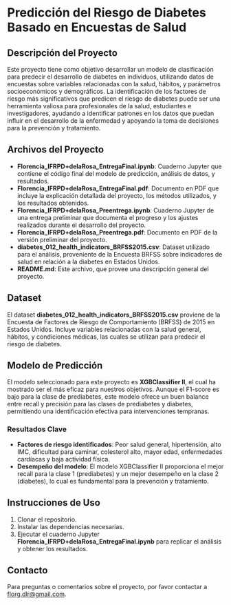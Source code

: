 # Predicción del Riesgo de Diabetes Basado en Encuestas de Salud

## Descripción del Proyecto

Este proyecto tiene como objetivo desarrollar un modelo de clasificación para predecir el desarrollo de diabetes en individuos, utilizando datos de encuestas sobre variables relacionadas con la salud, hábitos, y parámetros socioeconómicos y demográficos. La identificación de los factores de riesgo más significativos que predicen el riesgo de diabetes puede ser una herramienta valiosa para profesionales de la salud, estudiantes e investigadores, ayudando a identificar patrones en los datos que puedan influir en el desarrollo de la enfermedad y apoyando la toma de decisiones para la prevención y tratamiento.

## Archivos del Proyecto

- **Florencia_IFRPD+delaRosa_EntregaFinal.ipynb**: Cuaderno Jupyter que contiene el código final del modelo de predicción, análisis de datos, y resultados.
- **Florencia_IFRPD+delaRosa_EntregaFinal.pdf**: Documento en PDF que incluye la explicación detallada del proyecto, los métodos utilizados, y los resultados obtenidos.
- **Florencia_IFRPD+delaRosa_Preentrega.ipynb**: Cuaderno Jupyter de una entrega preliminar que documenta el progreso y los ajustes realizados durante el desarrollo del proyecto.
- **Florencia_IFRPD+delaRosa_Preentrega.pdf**: Documento en PDF de la versión preliminar del proyecto.
- **diabetes_012_health_indicators_BRFSS2015.csv**: Dataset utilizado para el análisis, proveniente de la Encuesta BRFSS sobre indicadores de salud en relación a la diabetes en Estados Unidos.
- **README.md**: Este archivo, que provee una descripción general del proyecto.

## Dataset

El dataset **diabetes_012_health_indicators_BRFSS2015.csv** proviene de la Encuesta de Factores de Riesgo de Comportamiento (BRFSS) de 2015 en Estados Unidos. Incluye variables relacionadas con la salud general, hábitos, y condiciones médicas, las cuales se utilizan para predecir el riesgo de diabetes.

## Modelo de Predicción

El modelo seleccionado para este proyecto es **XGBClassifier II**, el cual ha mostrado ser el más eficaz para nuestros objetivos. Aunque el F1-score es bajo para la clase de prediabetes, este modelo ofrece un buen balance entre recall y precisión para las clases de prediabetes y diabetes, permitiendo una identificación efectiva para intervenciones tempranas.

### Resultados Clave

- **Factores de riesgo identificados**: Peor salud general, hipertensión, alto IMC, dificultad para caminar, colesterol alto, mayor edad, enfermedades cardíacas y baja actividad física.
- **Desempeño del modelo**: El modelo XGBClassifier II proporciona el mejor recall para la clase 1 (prediabetes) y un mejor desempeño en la clase 2 (diabetes), lo cual es fundamental para la prevención y tratamiento.

## Instrucciones de Uso

1. Clonar el repositorio.
2. Instalar las dependencias necesarias.
3. Ejecutar el cuaderno Jupyter **Florencia_IFRPD+delaRosa_EntregaFinal.ipynb** para replicar el análisis y obtener los resultados.

## Contacto

Para preguntas o comentarios sobre el proyecto, por favor contactar a florg.dlr@gmail.com.
